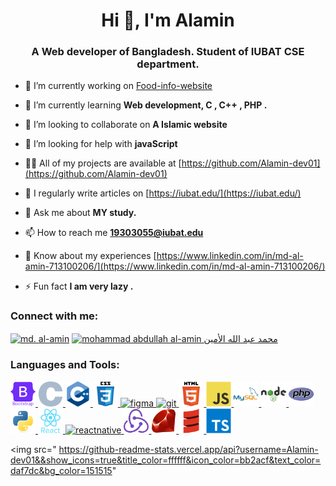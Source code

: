 <h1 align="center">Hi 👋, I'm Alamin</h1>
<h3 align="center">A Web developer of Bangladesh. Student of IUBAT CSE department.</h3>

- 🔭 I’m currently working on [Food-info-website](https://github.com/Alamin-dev01/Food-info-website)

- 🌱 I’m currently learning **Web development, C , C++ , PHP .**

- 👯 I’m looking to collaborate on **A Islamic website**

- 🤝 I’m looking for help with **javaScript**

- 👨‍💻 All of my projects are available at [https://github.com/Alamin-dev01](https://github.com/Alamin-dev01)

- 📝 I regularly write articles on [https://iubat.edu/](https://iubat.edu/)

- 💬 Ask me about **MY study.**

- 📫 How to reach me **19303055@iubat.edu**

- 📄 Know about my experiences [https://www.linkedin.com/in/md-al-amin-713100206/](https://www.linkedin.com/in/md-al-amin-713100206/)

- ⚡ Fun fact **I am very lazy .**

<h3 align="left">Connect with me:</h3>
<p align="left">
<a href="https://linkedin.com/in/md. al-amin" target="blank"><img align="center" src="https://cdn.jsdelivr.net/npm/simple-icons@3.0.1/icons/linkedin.svg" alt="md. al-amin" height="30" width="40" /></a>
<a href="https://fb.com/mohammad abdullah al-amin محمد عبد الله الأمين" target="blank"><img align="center" src="https://cdn.jsdelivr.net/npm/simple-icons@3.0.1/icons/facebook.svg" alt="mohammad abdullah al-amin محمد عبد الله الأمين" height="30" width="40" /></a>
</p>

<h3 align="left">Languages and Tools:</h3>
<p align="left"> <a href="https://getbootstrap.com" target="_blank"> <img src="https://raw.githubusercontent.com/devicons/devicon/master/icons/bootstrap/bootstrap-plain-wordmark.svg" alt="bootstrap" width="40" height="40"/> </a> <a href="https://www.cprogramming.com/" target="_blank"> <img src="https://raw.githubusercontent.com/devicons/devicon/master/icons/c/c-original.svg" alt="c" width="40" height="40"/> </a> <a href="https://www.w3schools.com/cpp/" target="_blank"> <img src="https://raw.githubusercontent.com/devicons/devicon/master/icons/cplusplus/cplusplus-original.svg" alt="cplusplus" width="40" height="40"/> </a> <a href="https://www.w3schools.com/css/" target="_blank"> <img src="https://raw.githubusercontent.com/devicons/devicon/master/icons/css3/css3-original-wordmark.svg" alt="css3" width="40" height="40"/> </a> <a href="https://www.figma.com/" target="_blank"> <img src="https://www.vectorlogo.zone/logos/figma/figma-icon.svg" alt="figma" width="40" height="40"/> </a> <a href="https://git-scm.com/" target="_blank"> <img src="https://www.vectorlogo.zone/logos/git-scm/git-scm-icon.svg" alt="git" width="40" height="40"/> </a> <a href="https://www.w3.org/html/" target="_blank"> <img src="https://raw.githubusercontent.com/devicons/devicon/master/icons/html5/html5-original-wordmark.svg" alt="html5" width="40" height="40"/> </a> <a href="https://developer.mozilla.org/en-US/docs/Web/JavaScript" target="_blank"> <img src="https://raw.githubusercontent.com/devicons/devicon/master/icons/javascript/javascript-original.svg" alt="javascript" width="40" height="40"/> </a> <a href="https://www.mysql.com/" target="_blank"> <img src="https://raw.githubusercontent.com/devicons/devicon/master/icons/mysql/mysql-original-wordmark.svg" alt="mysql" width="40" height="40"/> </a> <a href="https://nodejs.org" target="_blank"> <img src="https://raw.githubusercontent.com/devicons/devicon/master/icons/nodejs/nodejs-original-wordmark.svg" alt="nodejs" width="40" height="40"/> </a> <a href="https://www.php.net" target="_blank"> <img src="https://raw.githubusercontent.com/devicons/devicon/master/icons/php/php-original.svg" alt="php" width="40" height="40"/> </a> <a href="https://www.python.org" target="_blank"> <img src="https://raw.githubusercontent.com/devicons/devicon/master/icons/python/python-original.svg" alt="python" width="40" height="40"/> </a> <a href="https://reactjs.org/" target="_blank"> <img src="https://raw.githubusercontent.com/devicons/devicon/master/icons/react/react-original-wordmark.svg" alt="react" width="40" height="40"/> </a> <a href="https://reactnative.dev/" target="_blank"> <img src="https://reactnative.dev/img/header_logo.svg" alt="reactnative" width="40" height="40"/> </a> <a href="https://redux.js.org" target="_blank"> <img src="https://raw.githubusercontent.com/devicons/devicon/master/icons/redux/redux-original.svg" alt="redux" width="40" height="40"/> </a> <a href="https://www.ruby-lang.org/en/" target="_blank"> <img src="https://raw.githubusercontent.com/devicons/devicon/master/icons/ruby/ruby-original.svg" alt="ruby" width="40" height="40"/> </a> <a href="https://www.scala-lang.org" target="_blank"> <img src="https://raw.githubusercontent.com/devicons/devicon/master/icons/scala/scala-original.svg" alt="scala" width="40" height="40"/> </a> <a href="https://www.typescriptlang.org/" target="_blank"> <img src="https://raw.githubusercontent.com/devicons/devicon/master/icons/typescript/typescript-original.svg" alt="typescript" width="40" height="40"/> </a> </p>

<img src="
https://github-readme-stats.vercel.app/api?username=Alamin-dev01&&show_icons=true&title_color=ffffff&icon_color=bb2acf&text_color=daf7dc&bg_color=151515"
